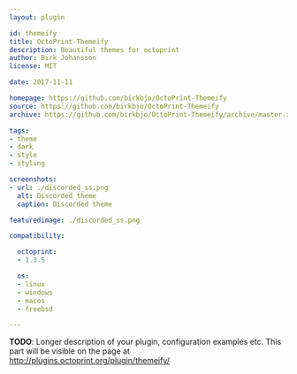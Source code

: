 ```yaml
---
layout: plugin

id: themeify
title: OctoPrint-Themeify
description: Beautiful themes for octoprint
author: Birk Johansson
license: MIT

date: 2017-11-11

homepage: https://github.com/birkbjo/OctoPrint-Themeify
source: https://github.com/birkbjo/OctoPrint-Themeify
archive: https://github.com/birkbjo/OctoPrint-Themeify/archive/master.zip

tags:
- theme
- dark
- style
- styling

screenshots:
- url: ./discorded_ss.png
  alt: Discorded theme
  caption: Discorded theme

featuredimage: ./discorded_ss.png

compatibility:

  octoprint:
  - 1.3.5

  os:
  - linux
  - windows
  - macos
  - freebsd

---
```


**TODO**: Longer description of your plugin, configuration examples etc. This part will be visible on the page at
http://plugins.octoprint.org/plugin/themeify/
